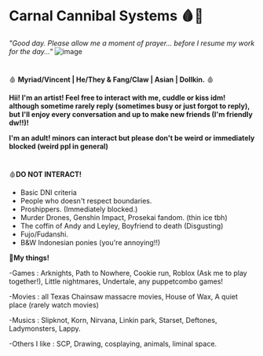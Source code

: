 # Carnal Cannibal Systems 🩸🦴
_"Good day. Please allow me a moment of prayer... before I resume my work for the day..."_
![image](https://github.com/CarnalCannibal/FracturedBody/assets/159403776/b5104d6d-28ef-4d34-961d-ef9730855ef8)

#
🩸 **Myriad/Vincent | He/They & Fang/Claw | Asian | Dollkin.** 🩸

**Hii! I'm an artist! Feel free to interact with me, cuddle or kiss idm! although sometime rarely reply (sometimes busy or just forgot to reply), but I'll enjoy every conversation and up to make new friends (I'm friendly dw!!)!**

**I'm an adult! minors can interact but please don't be weird or immediately blocked (weird ppl in general)**
#
🩸**DO NOT INTERACT!**
- Basic DNI criteria
- People who doesn't respect boundaries.
- Proshippers. (Immediately blocked.)
- Murder Drones, Genshin Impact, Prosekai fandom. (thin ice tbh)
- The coffin of Andy and Leyley, Boyfriend to death (Disgusting)
- Fujo/Fudanshi.
- B&W Indonesian ponies (you're annoying!!)
  
🦴**My things!**

-Games : Arknights, Path to Nowhere, Cookie run, Roblox (Ask me to play together!), Little nightmares, Undertale, any puppetcombo games!

-Movies : all Texas Chainsaw massacre movies, House of Wax, A quiet place (rarely watch movies)

-Musics : Slipknot, Korn, Nirvana, Linkin park, Starset, Deftones, Ladymonsters, Lappy.

-Others I like : SCP, Drawing, cosplaying, animals, liminal space.
